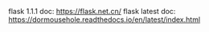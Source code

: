 flask 1.1.1 doc: <https://flask.net.cn/>
flask latest doc: <https://dormousehole.readthedocs.io/en/latest/index.html>
